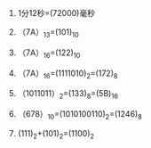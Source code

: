 
1. 1分12秒=(72000)毫秒

2. （7A）<sub>13</sub>=(101)<sub>10</sub>

3. （7A）<sub>16</sub>=(122)<sub>10</sub>

4. （7A）<sub>16</sub>=(1111010)<sub>2</sub>=(172)<sub>8</sub>

5. （1011011）<sub>2</sub>=(133)<sub>8</sub>=(5B)<sub>16</sub>

6. （678）<sub>10</sub>=(1010100110)<sub>2</sub>=(1246)<sub>8</sub>

7. (111)<sub>2</sub>+(101)<sub>2</sub>=(1100)<sub>2</sub>


